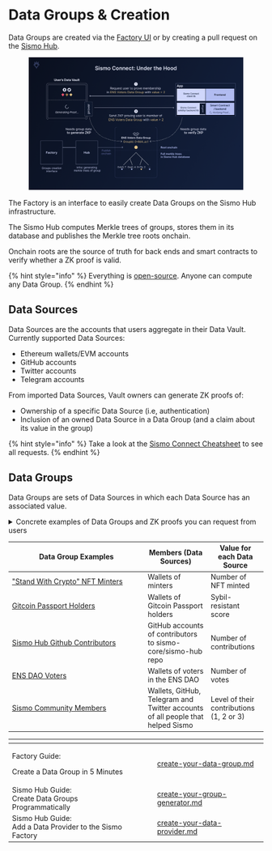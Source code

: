 # Data Groups & Creation

Data Groups are created via the [Factory UI](https://factory.sismo.io) or by creating a pull request on the [Sismo Hub](https://github.com/sismo-core/sismo-hub).

<figure><img src="../../.gitbook/assets/Sismo Connect_ Under the Hood.png" alt=""><figcaption></figcaption></figure>

The Factory is an interface to easily create Data Groups on the Sismo Hub infrastructure.&#x20;

The Sismo Hub computes Merkle trees of groups, stores them in its database and publishes the Merkle tree roots onchain.&#x20;

Onchain roots are the source of truth for back ends and smart contracts to verify whether a ZK proof is valid.

{% hint style="info" %}
Everything is [open-source](https://github.com/sismo-core/sismo-hub). Anyone can compute any Data Group.
{% endhint %}

## Data Sources

Data Sources are the accounts that users aggregate in their Data Vault. Currently supported Data Sources:&#x20;

* Ethereum wallets/EVM accounts
* GitHub accounts
* Twitter accounts
* Telegram accounts

From imported Data Sources, Vault owners can generate ZK proofs of:

* Ownership of a specific Data Source (i.e, authentication)
* Inclusion of an owned Data Source in a Data Group (and a claim about its value in the group)

{% hint style="info" %}
Take a look at the [Sismo Connect Cheatsheet](../../build-with-sismo-connect/sismo-connect-cheatsheet.md) to see all requests.
{% endhint %}

## Data Groups

Data Groups are sets of Data Sources in which each Data Source has an associated value.

<details>

<summary>Concrete examples of Data Groups and ZK proofs you can request from users</summary>

```json
{ // "Stand With Crypto" NFT Minters Data Group
  "0xa2bf1b0a7e079767b4701b5a1d9d5700eb42d1d1": "2", // minted 2 NFTs
  "0xd03ad690ed8065edfdc1e08197a3ebc71535a7ff": "4", // minted 24 NFTs
  "0x70ddb5abf21202602b57f4860ee1262a594a0086": "21",// minted 21 NFTs
  "0x0e440bd9798ad22cb8fd6f1a433f2f16e8786770": "3", 
  "0x1e8cbbbfb827785ecc23dd0426a8907c7cdcca3a": "3",
  "0x4101ec64896fa8afda5be145b6321275bb375fe0": "3",
  "0x600f9faa8a2d39a710b28e2d0ec8a5dacc12b00f": "11",
  "0xc643c9411a6b489e9833b16631140f42bbfcb6d1": "2",
  "0x750f565251228a561d8ce8cceb03731a7a2430f8": "2",
  "0x2245be89fc8fab94ed982e859aa3212a4e4eb7e5": "14",
  [...]
}
```

* All owners of these wallets can generate a ZK proof attesting that they are part of this group

<!---->

* The owner of `0x70ddb5abf21202602b57f4860ee1262a594a0086` can generate a ZK proof attesting that they are part of the group with a value > 10 (e.g, minted more than 10 NFTs)
* The owner of 0xa2bf1b0a7e079767b4701b5a1d9d5700eb42d1d1 can create a ZK proof attesting that they are part of the group with a value = 2 (e.g minted exactly 2 NFT)

```json
{ // Sismo Community Data Group, created by Sismo
  // It regroups all community members, organized in 3 levels
  // level 1 = supporter, level 2 = contributor, level 3 = builder
  "0x32108e5f09f0df35aefc2ef4c520bbd06a57dae5": "2", // level 2 
  "0x53deea1808b6d2b8681241e3857b6c6ed1e7e103": "1", // level 1
  "0x1c494f1919c1512ebe74a5dcc17dac9a64069023": "2", // level 2
  "dhadrien.eth": "3", // level 3
  "github:yum0e": "2",
  "github:leosayous21": "2",
  "telegram:sampolgar": "2",
  "telegram:zpedro": "2",
  "twitter:wojtekwtf": "3",
  "twitter:albiverse": "3",
  [...]
}
```

* All owners of these wallets can generate a ZK proof attesting that they are part of this group

<!---->

* The owner of `dhadrien.eth` can create a ZK proof attesting that they are part of the group with a value > 2 (e.g, community member with level > 2)
* The owner of  @wojtekwtf on Twitter can generate  a ZK proof attesting that they are part of the group with a value = 3 (e.g, community member with level 3)



</details>

<table><thead><tr><th width="254.33333333333331">Data Group Examples</th><th>Members (Data Sources)</th><th>Value for each Data Source</th></tr></thead><tbody><tr><td><a href="https://factory.sismo.io/groups-explorer?search=0xfae674b6cba3ff2f8ce2114defb200b1">"Stand With Crypto" NFT Minters</a></td><td>Wallets of minters </td><td>Number of NFT minted</td></tr><tr><td><a href="https://factory.sismo.io/groups-explorer?search=0x1cde61966decb8600dfd0749bd371f12">Gitcoin Passport Holders</a></td><td>Wallets of Gitcoin Passport holders</td><td>Sybil-resistant score</td></tr><tr><td><a href="https://factory.sismo.io/groups-explorer?search=0xda1c3726426d5639f4c6352c2c976b87">Sismo Hub Github Contributors </a></td><td>GitHub accounts of contributors to sismo-core/sismo-hub repo</td><td>Number of contributions</td></tr><tr><td><a href="https://factory.sismo.io/groups-explorer?search=0x85c7ee90829de70d0d51f52336ea4722">ENS DAO Voters</a></td><td>Wallets of voters in the ENS DAO</td><td>Number of votes</td></tr><tr><td><a href="https://factory.sismo.io/groups-explorer?search=0xd630aa769278cacde879c5c0fe5d203c">Sismo Community Members</a></td><td>Wallets, GitHub, Telegram and Twitter accounts of all people that helped Sismo</td><td>Level of their contributions (1, 2 or 3)</td></tr></tbody></table>

<table data-view="cards"><thead><tr><th></th><th></th><th></th><th data-hidden data-card-target data-type="content-ref"></th></tr></thead><tbody><tr><td><p>Factory Guide: </p><p>Create a Data Group in 5 Minutes</p></td><td></td><td></td><td><a href="create-your-data-group.md">create-your-data-group.md</a></td></tr><tr><td>Sismo Hub Guide: <br>Create Data Groups Programmatically</td><td></td><td></td><td><a href="create-your-group-generator.md">create-your-group-generator.md</a></td></tr><tr><td>Sismo Hub Guide: <br>Add a Data Provider to the Sismo Factory</td><td></td><td></td><td><a href="../data-groups-and-how-to-create-them/create-your-data-provider.md">create-your-data-provider.md</a></td></tr></tbody></table>
